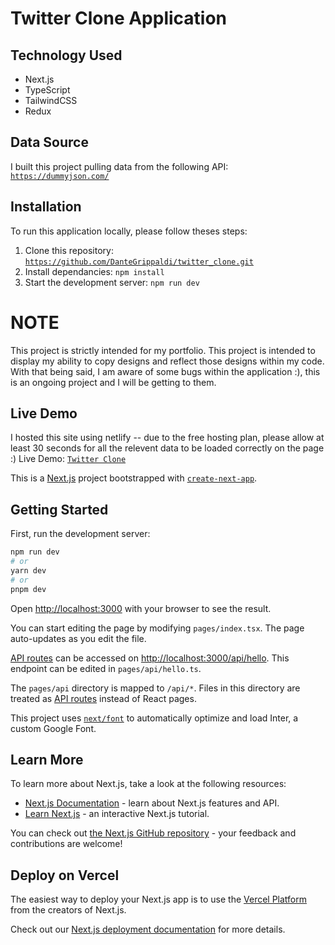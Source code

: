 # Twitter Clone Application

## Technology Used

* Next.js
* TypeScript
* TailwindCSS
* Redux

## Data Source
I built this project pulling data from the following API: [`https://dummyjson.com/`](https://dummyjson.com/)

## Installation
To run this application locally, please follow theses steps: 

1. Clone this repository: [`https://github.com/DanteGrippaldi/twitter_clone.git`](https://github.com/DanteGrippaldi/twitter_clone.git)
2. Install dependancies: `npm install`
3. Start the development server: `npm run dev`

# NOTE

This project is strictly intended for my portfolio. This project is intended to display my ability to copy designs and reflect those designs within my code. With that being said, I am aware of some bugs within the application :), this is an ongoing project and I will be getting to them.

## Live Demo

I hosted this site using netlify -- due to the free hosting plan, please allow at least 30 seconds for all the relevent data to be loaded correctly on the page :)
Live Demo: [`Twitter Clone`](https://splendid-puppy-700377.netlify.app/)

This is a [Next.js](https://nextjs.org/) project bootstrapped with [`create-next-app`](https://github.com/vercel/next.js/tree/canary/packages/create-next-app).

## Getting Started

First, run the development server:

```bash
npm run dev
# or
yarn dev
# or
pnpm dev
```

Open [http://localhost:3000](http://localhost:3000) with your browser to see the result.

You can start editing the page by modifying `pages/index.tsx`. The page auto-updates as you edit the file.

[API routes](https://nextjs.org/docs/api-routes/introduction) can be accessed on [http://localhost:3000/api/hello](http://localhost:3000/api/hello). This endpoint can be edited in `pages/api/hello.ts`.

The `pages/api` directory is mapped to `/api/*`. Files in this directory are treated as [API routes](https://nextjs.org/docs/api-routes/introduction) instead of React pages.

This project uses [`next/font`](https://nextjs.org/docs/basic-features/font-optimization) to automatically optimize and load Inter, a custom Google Font.

## Learn More

To learn more about Next.js, take a look at the following resources:

- [Next.js Documentation](https://nextjs.org/docs) - learn about Next.js features and API.
- [Learn Next.js](https://nextjs.org/learn) - an interactive Next.js tutorial.

You can check out [the Next.js GitHub repository](https://github.com/vercel/next.js/) - your feedback and contributions are welcome!

## Deploy on Vercel

The easiest way to deploy your Next.js app is to use the [Vercel Platform](https://vercel.com/new?utm_medium=default-template&filter=next.js&utm_source=create-next-app&utm_campaign=create-next-app-readme) from the creators of Next.js.

Check out our [Next.js deployment documentation](https://nextjs.org/docs/deployment) for more details.
